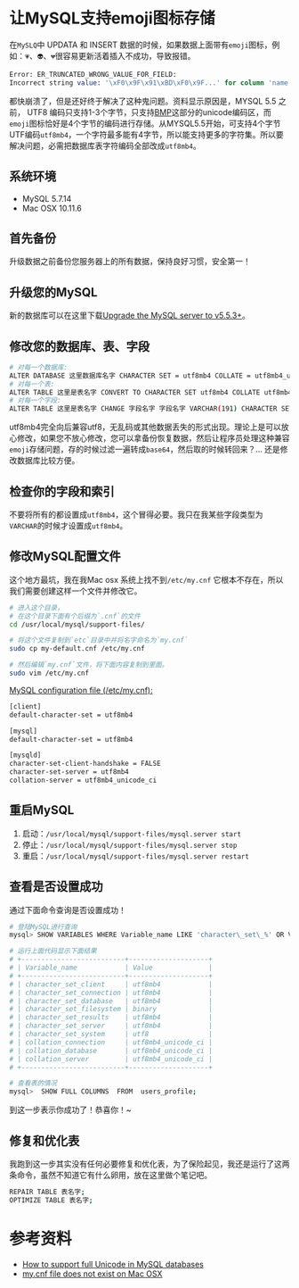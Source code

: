 
# 让MySQL支持emoji图标存储

在`MySLQ`中 UPDATA 和 INSERT 数据的时候，如果数据上面带有`emoji`图标，例如：`💗`、`👽`、`💔`很容易更新活着插入不成功，导致报错。

```sql
Error: ER_TRUNCATED_WRONG_VALUE_FOR_FIELD: 
Incorrect string value: '\xF0\x9F\x91\xBD\xF0\x9F...' for column 'name' at row
```

都快崩溃了，但是还好终于解决了这种鬼问题。资料显示原因是，MYSQL 5.5 之前， UTF8 编码只支持1-3个字节，只支持[BMP](http://en.wikipedia.org/wiki/Mapping_of_Unicode_characters)这部分的unicode编码区，而`emoji`图标恰好是4个字节的编码进行存储。从MYSQL5.5开始，可支持4个字节UTF编码`utf8mb4`，一个字符最多能有4字节，所以能支持更多的字符集。所以要解决问题，必需把数据库表字符编码全部改成`utf8mb4`。

## 系统环境

- MySQL 5.7.14  
- Mac OSX 10.11.6


## 首先备份

升级数据之前备份您服务器上的所有数据，保持良好习惯，安全第一！

## 升级您的MySQL

新的数据库可以在这里下载[Upgrade the MySQL server to v5.5.3+](https://dev.mysql.com/downloads/mysql/)。

## 修改您的数据库、表、字段

```bash
# 对每一个数据库:
ALTER DATABASE 这里数据库名字 CHARACTER SET = utf8mb4 COLLATE = utf8mb4_unicode_ci;
# 对每一个表:
ALTER TABLE 这里是表名字 CONVERT TO CHARACTER SET utf8mb4 COLLATE utf8mb4_unicode_ci;
# 对每一个字段:
ALTER TABLE 这里是表名字 CHANGE 字段名字 字段名字 VARCHAR(191) CHARACTER SET utf8mb4 COLLATE utf8mb4_unicode_ci;
```
utf8mb4完全向后兼容utf8，无乱码或其他数据丢失的形式出现。理论上是可以放心修改，如果您不放心修改，您可以拿备份恢复数据，然后让程序员处理这种兼容`emoji`存储问题，存的时候过滤一遍转成`base64`，然后取的时候转回来？...  还是修改数据库比较方便。

## 检查你的字段和索引

不要将所有的都设置成`utf8mb4`，这个冒得必要。我只在我某些字段类型为`VARCHAR`的时候才设置成`utf8mb4`。

## 修改MySQL配置文件

这个地方最坑，我在我Mac osx 系统上找不到`/etc/my.cnf` 它根本不存在，所以我们需要创建这样一个文件并修改它。

```bash
# 进入这个目录，
# 在这个目录下面有个后缀为`.cnf`的文件
cd /usr/local/mysql/support-files/

# 将这个文件复制到`etc`目录中并将名字命名为`my.cnf`
sudo cp my-default.cnf /etc/my.cnf

# 然后编辑`my.cnf`文件，将下面内容复制到里面。
sudo vim /etc/my.cnf
```

[MySQL configuration file (/etc/my.cnf):](https://dev.mysql.com/doc/refman/5.5/en/option-files.html)


```bash
[client]
default-character-set = utf8mb4

[mysql]
default-character-set = utf8mb4

[mysqld]
character-set-client-handshake = FALSE
character-set-server = utf8mb4
collation-server = utf8mb4_unicode_ci
```

## 重启MySQL

1. 启动：`/usr/local/mysql/support-files/mysql.server start `
2. 停止：`/usr/local/mysql/support-files/mysql.server stop `
3. 重启：`/usr/local/mysql/support-files/mysql.server restart`


## 查看是否设置成功

通过下面命令查询是否设置成功！

```bash
# 登陆MySQL进行查询
mysql> SHOW VARIABLES WHERE Variable_name LIKE 'character\_set\_%' OR Variable_name LIKE 'collation%';

# 运行上面代码显示下面结果
# +--------------------------+--------------------+
# | Variable_name            | Value              |
# +--------------------------+--------------------+
# | character_set_client     | utf8mb4            |
# | character_set_connection | utf8mb4            |
# | character_set_database   | utf8mb4            |
# | character_set_filesystem | binary             |
# | character_set_results    | utf8mb4            |
# | character_set_server     | utf8mb4            |
# | character_set_system     | utf8               |
# | collation_connection     | utf8mb4_unicode_ci |
# | collation_database       | utf8mb4_unicode_ci |
# | collation_server         | utf8mb4_unicode_ci |
# +--------------------------+--------------------+

# 查看表的情况
mysql>  SHOW FULL COLUMNS  FROM  users_profile;
```

到这一步表示你成功了！恭喜你！~

## 修复和优化表

我跑到这一步其实没有任何必要修复和优化表，为了保险起见，我还是运行了这两条命令，虽然不知道它有什么卵用，放在这里做个笔记吧。

```bash
REPAIR TABLE 表名字;
OPTIMIZE TABLE 表名字;
```

# 参考资料

- [How to support full Unicode in MySQL databases](https://mathiasbynens.be/notes/mysql-utf8mb4#character-sets)
- [my.cnf file does not exist on Mac OSX](http://forums.mysql.com/read.php?11,366143,376017#msg-376017)